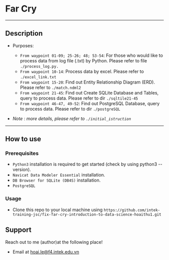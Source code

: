 # Far Cry

---
## Description

- Purposes:

    - `From waypoint 01-09; 25-26; 48; 53-54`: For those who would like to process data from log file (.txt) by Python. Please refer to file `./process_log.py.`
    - `From waypoint 10-14`: Process data by excel. Please refer to `./excel_link.txt`
    - `From waypoint 15-20`: Find out Entity Relationship Diagram (ERD). Please refer to `./match.ndml2`
    - `From waypoint 21-45`: Find out Create SQLite Database and Tables, query to process data. Please refer to dir `./sqltile21-45`
    - `From waypoint 46-47, 49-52`:  Find out  PostgreSQL Database, query to process data. Please refer to dir `./postgreSQL`

- _Note_ : _more details, please refer to `./initial_istruction`_
---
## How to use

### Prerequisites
- `Python3` installation is required to get started (check by using python3 --version).
- `Navicat Data Modeler Essential` installation.
- `DB Browser for SQLite (DB4S)` installation.
- `PostgreSQL`

### Usage
- Clone this repo to your local machine using `https://github.com/intek-training-jsc/fix-far-cry-introduction-to-data-science-hoaithu1.git`

## Support

Reach out to me (author)at the following place!

- Email at hoai.le@f4.intek.edu.vn